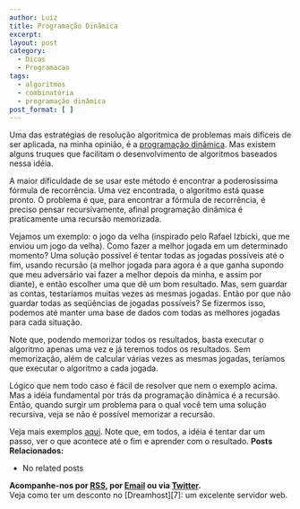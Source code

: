 ```yaml
---
author: Luiz
title: Programação Dinâmica
excerpt:
layout: post
category:
  - Dicas
  - Programacao
tags:
  - algoritmos
  - combinatória
  - programação dinâmica
post_format: [ ]
---
```

Uma das estratégias de resolução algoritmica de problemas mais difíceis de ser aplicada, na minha opinião, é a [programação dinâmica][1]. Mas existem alguns truques que facilitam o desenvolvimento de algoritmos baseados nessa idéia.

A maior dificuldade de se usar este método é encontrar a poderosíssima fórmula de recorrência. Uma vez encontrada, o algoritmo está quase pronto. O problema é que, para encontrar a fórmula de recorrência, é preciso pensar recursivamente, afinal programação dinâmica é praticamente uma recursão memorizada.

Vejamos um exemplo: o jogo da velha (inspirado pelo Rafael Izbicki, que me enviou um jogo da velha). Como fazer a melhor jogada em um determinado momento? Uma solução possível é tentar todas as jogadas possíveis até o fim, usando recursão (a melhor jogada para agora é a que ganha supondo que meu adversário vai fazer a melhor depois da minha, e assim por diante), e então escolher uma que dê um bom resultado. Mas, sem guardar as contas, testaríamos muitas vezes as mesmas jogadas. Então por que não guardar todas as seqüências de jogadas possíveis? Se fizermos isso, podemos até manter uma base de dados com todas as melhores jogadas para cada situação.

Note que, podendo memorizar todos os resultados, basta executar o algoritmo apenas uma vez e já teremos todos os resultados. Sem memorização, além de calcular várias vezes as mesmas jogadas, teríamos que executar o algoritmo a cada jogada.

Lógico que nem todo caso é fácil de resolver que nem o exemplo acima. Mas a idéia fundamental por trás da programação dinâmica é a recursão. Então, quando surgir um problema para o qual você tem uma solução recursiva, veja se não é possível memorizar a recursão.

Veja mais exemplos [aqui][2]. Note que, em todos, a idéia é tentar dar um passo, ver o que acontece até o fim e aprender com o resultado. 
**Posts Relacionados:** 
*   No related posts









**Acompanhe-nos por [ RSS][4], por [Email][5] ou via [Twitter][6].**  
Veja como ter um desconto no [Dreamhost][7]: um excelente servidor web.

 [1]: http://pt.wikipedia.org/wiki/Programa%C3%A7%C3%A3o_din%C3%A2mica
 [2]: http://vidageek.net/wp-content/uploads/2008/02/progdin.pdf "Programação Dinâmica"
 [3]: https://twitter.com/share
 [4]: http://feeds.feedburner.com/VidaGeek
 [5]: http://feedburner.google.com/fb/a/mailverify?uri=VidaGeek&loc=pt_BR
 [6]: http://twitter.com/blogvidageek


